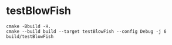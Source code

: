 # testBlowFish

```
cmake -Bbuild -H.
cmake --build build --target testBlowFish --config Debug -j 6
build/testBlowFish
```